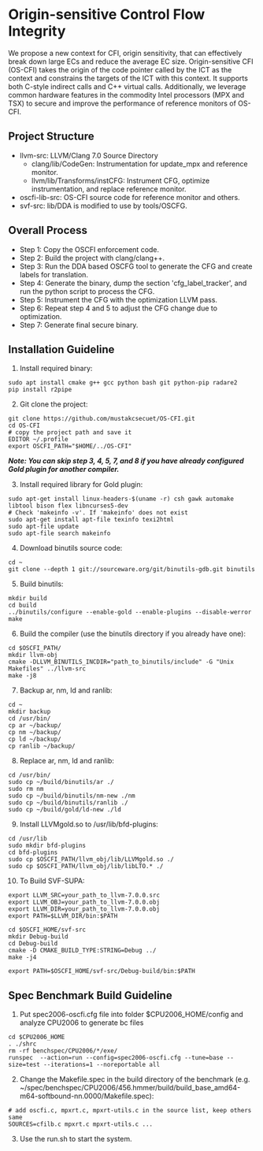 # Origin-sensitive Control Flow Integrity
We propose a new context for CFI, origin sensitivity, that can effectively break down large ECs and reduce the average EC size. Origin-sensitive CFI (OS-CFI) takes the origin of the code pointer called by the ICT as the context and constrains the targets of the ICT with this context. It supports both C-style indirect calls and C++ virtual calls. Additionally, we leverage common hardware features in the commodity Intel processors (MPX and TSX) to secure and improve the performance of reference monitors of OS-CFI. 

## Project Structure
* llvm-src: LLVM/Clang 7.0 Source Directory
    * clang/lib/CodeGen: Instrumentation for update_mpx and reference monitor.
    * llvm/lib/Transforms/instCFG: Instrument CFG, optimize instrumentation, and replace reference monitor.
* oscfi-lib-src: OS-CFI source code for reference monitor and others.
* svf-src: lib/DDA is modified to use by tools/OSCFG.

## Overall Process
* Step 1: Copy the OSCFI enforcement code.
* Step 2: Build the project with clang/clang++.
* Step 3: Run the DDA based OSCFG tool to generate the CFG and create labels for translation.
* Step 4: Generate the binary, dump the section 'cfg_label_tracker', and run the python script to process the CFG.
* Step 5: Instrument the CFG with the optimization LLVM pass.
* Step 6: Repeat step 4 and 5 to adjust the CFG change due to optimization.
* Step 7: Generate final secure binary.


## Installation Guideline
1. Install required binary:
```text
sudo apt install cmake g++ gcc python bash git python-pip radare2
pip install r2pipe
```
2. Git clone the project:
```text
git clone https://github.com/mustakcsecuet/OS-CFI.git
cd OS-CFI
# copy the project path and save it
EDITOR ~/.profile
export OSCFI_PATH="$HOME/../OS-CFI"
```
***Note: You can skip step 3, 4, 5, 7, and 8 if you have already configured Gold plugin for another compiler.***

3. Install required library for Gold plugin:
```text
sudo apt-get install linux-headers-$(uname -r) csh gawk automake libtool bison flex libncurses5-dev
# Check 'makeinfo -v'. If 'makeinfo' does not exist
sudo apt-get install apt-file texinfo texi2html
sudo apt-file update
sudo apt-file search makeinfo
```

4. Download binutils source code:
```text
cd ~
git clone --depth 1 git://sourceware.org/git/binutils-gdb.git binutils
```

5. Build binutils:
```text
mkdir build
cd build
../binutils/configure --enable-gold --enable-plugins --disable-werror
make
```

6. Build the compiler (use the binutils directory if you already have one):
```text
cd $OSCFI_PATH/
mkdir llvm-obj
cmake -DLLVM_BINUTILS_INCDIR="path_to_binutils/include" -G "Unix Makefiles" ../llvm-src
make -j8
```

7. Backup ar, nm, ld and ranlib:
```text
cd ~
mkdir backup
cd /usr/bin/
cp ar ~/backup/
cp nm ~/backup/
cp ld ~/backup/
cp ranlib ~/backup/
```

8. Replace ar, nm, ld and ranlib:
```text
cd /usr/bin/
sudo cp ~/build/binutils/ar ./
sudo rm nm
sudo cp ~/build/binutils/nm-new ./nm
sudo cp ~/build/binutils/ranlib ./
sudo cp ~/build/gold/ld-new ./ld
```

9. Install LLVMgold.so to /usr/lib/bfd-plugins:
```text
cd /usr/lib
sudo mkdir bfd-plugins
cd bfd-plugins
sudo cp $OSCFI_PATH/llvm_obj/lib/LLVMgold.so ./
sudo cp $OSCFI_PATH/llvm_obj/lib/libLTO.* ./
```

10. To Build SVF-SUPA:
```text
export LLVM_SRC=your_path_to_llvm-7.0.0.src
export LLVM_OBJ=your_path_to_llvm-7.0.0.obj
export LLVM_DIR=your_path_to_llvm-7.0.0.obj
export PATH=$LLVM_DIR/bin:$PATH

cd $OSCFI_HOME/svf-src
mkdir Debug-build
cd Debug-build
cmake -D CMAKE_BUILD_TYPE:STRING=Debug ../
make -j4

export PATH=$OSCFI_HOME/svf-src/Debug-build/bin:$PATH
```

## Spec Benchmark Build Guideline
1. Put spec2006-oscfi.cfg file into folder $CPU2006_HOME/config and analyze CPU2006 to generate bc files
```text
cd $CPU2006_HOME
. ./shrc
rm -rf benchspec/CPU2006/*/exe/
runspec  --action=run --config=spec2006-oscfi.cfg --tune=base --size=test --iterations=1 --noreportable all
```
2. Change the Makefile.spec in the build directory of the benchmark (e.g. ~/spec/benchspec/CPU2006/456.hmmer/build/build_base_amd64-m64-softbound-nn.0000/Makefile.spec):
```text
# add oscfi.c, mpxrt.c, mpxrt-utils.c in the source list, keep others same
SOURCES=cfilb.c mpxrt.c mpxrt-utils.c ...
```
3. Use the run.sh to start the system.
